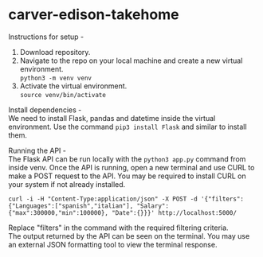 # carver-edison-takehome
Instructions for setup -
1. Download repository.
2. Navigate to the repo on your local machine and create a new virtual environment. <br /> `python3 -m venv venv`
3. Activate the virtual environment. <br /> `source venv/bin/activate`

Install dependencies - <br />
We need to install Flask, pandas and datetime inside the virtual environment. Use the command `pip3 install Flask` and similar to install them.

Running the API - <br />
The Flask API can be run locally with the `python3 app.py` command from inside venv. 
Once the API is running, open a new terminal and use CURL to make a POST request to the API. You may be required to install CURL on your system if not already installed. <br />

`curl -i -H "Content-Type:application/json" -X POST -d '{"filters":{"Languages":["spanish","italian"], "Salary":{"max":300000,"min":100000}, "Date":{}}}' http://localhost:5000/`

Replace "filters" in the command with the required filtering criteria.  <br />
The output returned by the API can be seen on the terminal. You may use an external JSON formatting tool to view the terminal response.
